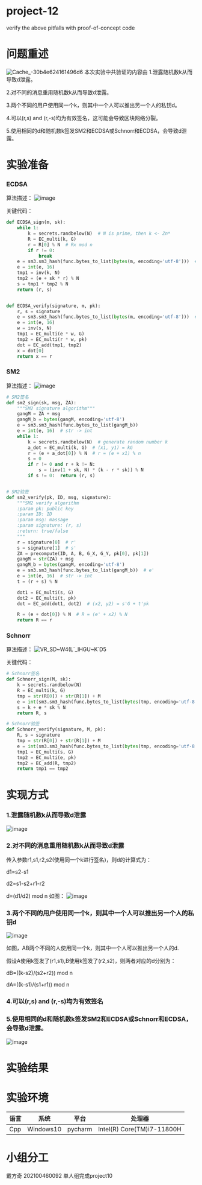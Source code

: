 # project-12
verify the above pitfalls with proof-of-concept code
# 问题重述
![Cache_-30b4e624161496d6](https://github.com/jlwdfq/project-12/assets/129512207/9d6bcb2e-c8bb-43a3-ba81-292266412535)
本次实验中共验证的内容由
1.泄露随机数k从而导致d泄露。

2.对不同的消息重用随机数k从而导致d泄露。

3.两个不同的用户使用同一个k，则其中一个人可以推出另一个人的私钥d。

4.可以(r,s) and (r,-s)均为有效签名，这可能会导致区块网络分裂。

5.使用相同的d和随机数k签发SM2和ECDSA或Schnorr和ECDSA，会导致d泄露。
# 实验准备
### ECDSA
算法描述：
![image](https://github.com/jlwdfq/project-12/assets/129512207/3d09190c-f927-451a-b9e3-1f1997ba6148)

关键代码：
```python
def ECDSA_sign(m, sk):
    while 1:
        k = secrets.randbelow(N)  # N is prime, then k <- Zn*
        R = EC_multi(k, G)
        r = R[0] % N  # Rx mod n
        if r != 0:
            break
    e = sm3.sm3_hash(func.bytes_to_list(bytes(m, encoding='utf-8')))  # e = hash(m)
    e = int(e, 16)
    tmp1 = inv(k, N)
    tmp2 = (e + sk * r) % N
    s = tmp1 * tmp2 % N
    return (r, s)


def ECDSA_verify(signature, m, pk):
    r, s = signature
    e = sm3.sm3_hash(func.bytes_to_list(bytes(m, encoding='utf-8')))  # e = hash(m)
    e = int(e, 16)
    w = inv(s, N)
    tmp1 = EC_multi(e * w, G)
    tmp2 = EC_multi(r * w, pk)
    dot = EC_add(tmp1, tmp2)
    x = dot[0]
    return x == r


```
### SM2
算法描述：
![image](https://github.com/jlwdfq/project-12/assets/129512207/b6ce5a29-3711-45c1-abdb-6e031ff4b565)


```python
# SM2签名
def sm2_sign(sk, msg, ZA):
    """SM2 signature algorithm"""
    gangM = ZA + msg
    gangM_b = bytes(gangM, encoding='utf-8')
    e = sm3.sm3_hash(func.bytes_to_list(gangM_b))
    e = int(e, 16)  # str -> int
    while 1:
        k = secrets.randbelow(N)  # generate random number k
        a_dot = EC_multi(k, G)  # (x1, y1) = kG
        r = (e + a_dot[0]) % N  # r = (e + x1) % n
        s = 0
        if r != 0 and r + k != N:
            s = (inv(1 + sk, N) * (k - r * sk)) % N
        if s != 0:  return (r, s)


# SM2验签
def sm2_verify(pk, ID, msg, signature):
    """SM2 verify algorithm
    :param pk: public key
    :param ID: ID
    :param msg: massage
    :param signature: (r, s)
    :return: true/false
    """
    r = signature[0]  # r'
    s = signature[1]  # s'
    ZA = precompute(ID, A, B, G_X, G_Y, pk[0], pk[1])
    gangM = str(ZA) + msg
    gangM_b = bytes(gangM, encoding='utf-8')
    e = sm3.sm3_hash(func.bytes_to_list(gangM_b))  # e'
    e = int(e, 16)  # str -> int
    t = (r + s) % N

    dot1 = EC_multi(s, G)
    dot2 = EC_multi(t, pk)
    dot = EC_add(dot1, dot2)  # (x2, y2) = s'G + t'pk

    R = (e + dot[0]) % N  # R = (e' + x2) % N
    return R == r
```
### Schnorr
算法描述：
![VR_SD$~W4(L`_I$HGU~K`D5](https://github.com/jlwdfq/project-12/assets/129512207/7bc1b8e0-154e-4c28-b3b1-53bf87b402b9)

关键代码：
```python
# Schnorr签名
def Schnorr_sign(M, sk):
    k = secrets.randbelow(N)
    R = EC_multi(k, G)
    tmp = str(R[0]) + str(R[1]) + M
    e = int(sm3.sm3_hash(func.bytes_to_list(bytes(tmp, encoding='utf-8'))), 16)
    s = k + e * sk % N
    return R, s

# Schnorr验签
def Schnorr_verify(signature, M, pk):
    R, s = signature
    tmp = str(R[0]) + str(R[1]) + M
    e = int(sm3.sm3_hash(func.bytes_to_list(bytes(tmp, encoding='utf-8'))), 16)
    tmp1 = EC_multi(s, G)
    tmp2 = EC_multi(e, pk)
    tmp2 = EC_add(R, tmp2)
    return tmp1 == tmp2
```
# 实现方式
### 1.泄露随机数k从而导致d泄露
![image](https://github.com/jlwdfq/project-12/assets/129512207/c8cf5e74-d49b-4cf0-8ce7-aa331cb3cfc7)
### 2.对不同的消息重用随机数k从而导致d泄露
传入参数r1,s1,r2,s2(使用同一个k进行签名)，则d的计算式为：

d1=s2-s1

d2=s1-s2+r1-r2

d=(d1/d2) mod n
如图：
![image](https://github.com/jlwdfq/project-12/assets/129512207/04b8178e-8052-4ed7-a596-5ab1ddf3a6fb)

### 3.两个不同的用户使用同一个k，则其中一个人可以推出另一个人的私钥d

![image](https://github.com/jlwdfq/project-12/assets/129512207/79b6e459-dec4-4ef0-9723-289261333055)

如图，AB两个不同的人使用同一个k，则其中一个人可以推出另一个人的d.

假设A使用k签发了(r1,s1),B使用k签发了(r2,s2)，则两者对应的d分别为：

dB=((k-s2)/(s2+r2)) mod n

dA=((k-s1)/(s1+r1)) mod n
### 4.可以(r,s) and (r,-s)均为有效签名


### 5.使用相同的d和随机数k签发SM2和ECDSA或Schnorr和ECDSA，会导致d泄露。
![image](https://github.com/jlwdfq/project-12/assets/129512207/32e76aa4-cd08-4c36-afa9-ab9e18e9117c)
# 实验结果

# 实验环境
| 语言  | 系统      | 平台   | 处理器                     |
|-------|-----------|--------|----------------------------|
| Cpp   | Windows10 | pycharm| Intel(R) Core(TM)i7-11800H |
# 小组分工
戴方奇 202100460092 单人组完成project10
